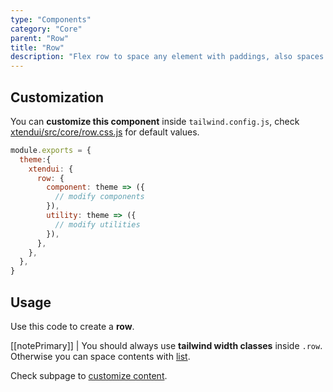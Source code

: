 ```yaml
---
type: "Components"
category: "Core"
parent: "Row"
title: "Row"
description: "Flex row to space any element with paddings, also spaces vertically."
---
```


## Customization

You can **customize this component** inside `tailwind.config.js`, check [xtendui/src/core/row.css.js](https://github.com/minimit/xtendui/blob/master/src/core/row.css.js) for default values.

```jsx
module.exports = {
  theme:{
    xtendui: {
      row: {
        component: theme => ({
          // modify components
        }),
        utility: theme => ({
          // modify utilities
        }),
      },
    },
  },
}
```

## Usage

Use this code to create a **row**.

<demo>
  <demovanilla src="vanilla/components/core/row/usage">
  </demovanilla>
</demo>

[[notePrimary]]
| You should always use **tailwind width classes** inside `.row`. Otherwise you can space contents with [list](/components/core/list).

Check subpage to [customize content](/components/core/row/content).
